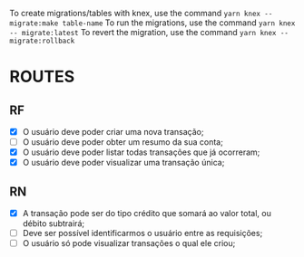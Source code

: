 To create migrations/tables with knex, use the command `yarn knex -- migrate:make table-name`
To run the migrations, use the command `yarn knex -- migrate:latest`
To revert the migration, use the command `yarn knex -- migrate:rollback`

# ROUTES

## RF

- [x] O usuário deve poder criar uma nova transação;
- [ ] O usuário deve poder obter um resumo da sua conta;
- [x] O usuário deve poder listar todas transações que já ocorreram;
- [x] O usuário deve poder visualizar uma transação única;

## RN

- [x] A transação pode ser do tipo crédito que somará ao valor total, ou débito subtrairá;
- [ ] Deve ser possível identificarmos o usuário entre as requisições;
- [ ] O usuário só pode visualizar transações o qual ele criou;

